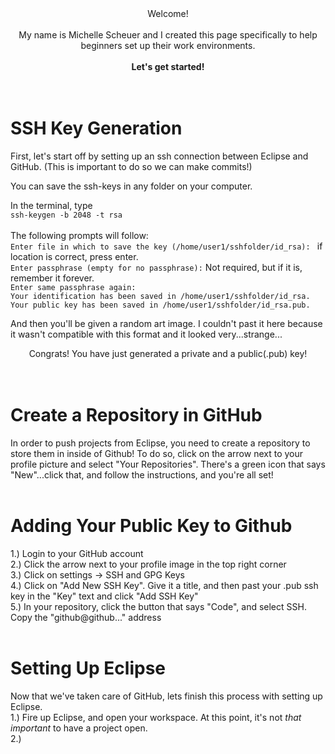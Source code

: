 <center>Welcome!<br><br>
  My name is Michelle Scheuer and I created this page specifically to help beginners set up their work environments.<br><br>
  <b>Let's get started!</b></center><br><br>
       

# SSH Key Generation
First, let's start off by setting up an ssh connection between Eclipse and GitHub.
(This is important to do so we can make commits!)

You can save the ssh-keys in any folder on your computer.

In the terminal, type<br>
`ssh-keygen -b 2048 -t rsa` <br><br>
The following prompts will follow: <br>
`Enter file in which to save the key (/home/user1/sshfolder/id_rsa): `  if location is correct, press enter.<br>
`Enter passphrase (empty for no passphrase):` Not required, but if it is, remember it forever.<br>
`Enter same passphrase again: `<br>
`Your identification has been saved in /home/user1/sshfolder/id_rsa.`<br>
`Your public key has been saved in /home/user1/sshfolder/id_rsa.pub.` <br>

And then you'll be given a random art image. I couldn't past it here because it wasn't compatible with this format and it looked very...strange...


<center> Congrats! You have just generated a private and a public(.pub) key!</center> <br><br>

# Create a Repository in GitHub
In order to push projects from Eclipse, you need to create a repository to store them in inside of Github!
To do so, click on the arrow next to your profile picture and select "Your Repositories".
There's a green icon that says "New"...click that, and follow the instructions, and you're all set!<br><br>

# Adding Your Public Key to Github
1.) Login to your GitHub account<br>
2.) Click the arrow next to your profile image in the top right corner<br>
3.) Click on settings -> SSH and GPG Keys<br>
4.) Click on "Add New SSH Key". Give it a title, and then past your .pub ssh key in the "Key" text and click "Add SSH Key" <br>
5.) In your repository, click the button that says "Code", and select SSH. Copy the "github@github..." address<br><br>

# Setting Up Eclipse
Now that we've taken care of GitHub, lets finish this process with setting up Eclipse.<br>
1.) Fire up Eclipse, and open your workspace. At this point, it's not <i>that important</i> to have a project open.<br>
2.) 















